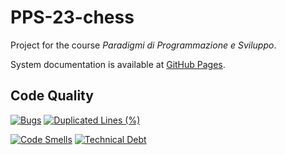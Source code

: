# PPS-23-chess

Project for the course _Paradigmi di Programmazione e Sviluppo_.

System documentation is available at [GitHub Pages](https://Oldranda1414.github.io/PPS-23-CGE/).  

## Code Quality

[![Bugs](https://sonarcloud.io/api/project_badges/measure?project=Oldranda1414_PPS-23-CGE&metric=bugs)](https://sonarcloud.io/summary/overall?id=Oldranda1414_PPS-23-CGE)
[![Duplicated Lines (%)](https://sonarcloud.io/api/project_badges/measure?project=Oldranda1414_PPS-23-CGE&metric=duplicated_lines_density)](https://sonarcloud.io/summary/overall?id=Oldranda1414_PPS-23-CGE)
<!-- [![Coverage](https://sonarcloud.io/api/project_badges/measure?project=Oldranda1414_PPS-23-CGE&metric=coverage)](https://sonarcloud.io/summary/overall?id=Oldranda1414_PPS-23-CGE) -->
[![Code Smells](https://sonarcloud.io/api/project_badges/measure?project=Oldranda1414_PPS-23-CGE&metric=code_smells)](https://sonarcloud.io/summary/overall?id=Oldranda1414_PPS-23-CGE)
[![Technical Debt](https://sonarcloud.io/api/project_badges/measure?project=Oldranda1414_PPS-23-CGE&metric=sqale_index)](https://sonarcloud.io/summary/overall?id=Oldranda1414_PPS-23-CGE)
